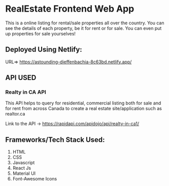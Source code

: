 # RealEstate Frontend Web App
This is a online listing for rental/sale properties all over the country. You can see the details of each property, be it for rent or for sale. You can even put up properties for sale yourselves!

## Deployed Using Netlify: 
URL=> https://astounding-dieffenbachia-8c63bd.netlify.app/

## API USED
### Realty in CA API
This API helps to query for residential, commercial listing both for sale and for rent from across Canada to create a real estate site/application such as realtor.ca

Link to the API -> https://rapidapi.com/apidojo/api/realty-in-ca1/  

## Frameworks/Tech Stack Used:
1. HTML
2. CSS
3. Javascript
4. React Js
5. Material UI
6. Font-Awesome Icons
